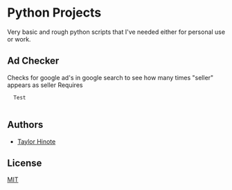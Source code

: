 
# Python Projects

Very basic and rough python scripts that I've needed either for personal use or work.




## Ad Checker
Checks for google ad's in google search to see how many times "seller" appears as seller
Requires
```
  Test
  
```

## Authors

- [Taylor Hinote](https://github.com/Taylor-Hinote/)


## License

[MIT](https://choosealicense.com/licenses/mit/)
